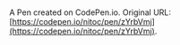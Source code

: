 # 

A Pen created on CodePen.io. Original URL: [https://codepen.io/nitoc/pen/zYrbVmj](https://codepen.io/nitoc/pen/zYrbVmj).



